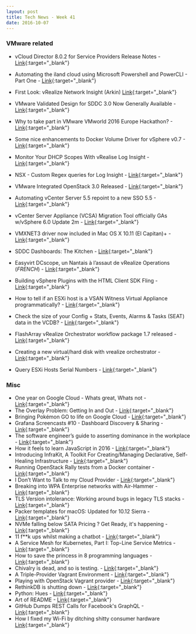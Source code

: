```yaml
---
layout: post
title: Tech News - Week 41
date: 2016-10-07
---
```


### VMware related

* vCloud Director 8.0.2 for Service Providers Release Notes -
  [Link](http://pubs.vmware.com/Release_Notes/en/vcd/802/rel_notes_vcloud_director_802.html){:target="_blank"}
* Automating the iland cloud using Microsoft Powershell and PowerCLI - Part One - 
  [Link](http://blog.iland.com/cloud/automating-the-iland-cloud-using-microsoft-powershell-and-powercli-part-one){:target="_blank"}
* First Look: vRealize Network Insight (Arkin)
  [Link](http://anthonyspiteri.net/first-look-vrealize-network-insight-arkin/){:target="_blank"}
* VMware Validated Design for SDDC 3.0 Now Generally Available - 
  [Link](https://tenthirtyam.org/2016/09/29/vvd-sddc-3-0-ga/){:target="_blank"}
* Why to take part in VMware VMworld 2016 Europe Hackathon? - 
  [Link](http://notes.doodzzz.net/2016/09/28/why-to-take-part-in-vmware-vmworld-2016-hackathon/){:target="_blank"}
* Some nice enhancements to Docker Volume Driver for vSphere v0.7 - 
  [Link](http://cormachogan.com/2016/10/06/nice-enhancements-docker-volume-driver-vsphere-v0-7/){:target="_blank"}
* Monitor Your DHCP Scopes With vRealise Log Insight -
  [Link](http://www.simonlong.co.uk/blog/2016/10/07/monitor-your-dhcp-scopes-with-vrealise-log-insight/){:target="_blank"}
* NSX - Custom Regex queries for Log Insight - 
  [Link](http://networkinferno.net/custom-regex-queries-for-log-insight){:target="_blank"}
* VMware Integrated OpenStack 3.0 Released - 
  [Link](http://pubs.vmware.com/Release_Notes/en/integrated-openstack/30/vmware-integrated-openstack-3-release-notes.html){:target="_blank"}
* Automating vCenter Server 5.5 repoint to a new SSO 5.5 -
  [Link](https://haveyoutriedreinstalling.com/2016/09/12/automating-vcenter-server-5-5-repoint-to-a-new-sso-5-5/){:target="_blank"}
* vCenter Server Appliance (VCSA) Migration Tool officially GAs w/vSphere 6.0 Update 2m -
  [Link](http://www.virtuallyghetto.com/2016/09/vcenter-server-appliance-vcsa-migration-tool-officially-gas-wvsphere-6-0-update-2m.html){:target="_blank"}
* VMXNET3 driver now included in Mac OS X 10.11 (El Capitan)+ -
  [Link](http://www.virtuallyghetto.com/2016/10/vmxnet3-driver-now-included-in-mac-os-x-10-11-el-capitan.html){:target="_blank"}

* SDDC Dashboards: The Kitchen -
  [Link](http://virtual-red-dot.info/sddc-dashboards-kitchen/){:target="_blank"}
* Easyvirt DCscope, un Nantais à l’assaut de vRealize Operations (*FRENCH*) -
  [Link](https://labs.vmware.com/flings/esxi-embedded-host-client#changelog){:target="_blank"}
* Building vSphere Plugins with the HTML Client SDK Fling -
  [Link](http://blogs.vmware.com/vsphere/2016/10/vsphere-html-client-sdk-fling.html){:target="_blank"}
* How to tell if an ESXi host is a VSAN Witness Virtual Appliance programmatically? - 
  [Link](http://www.virtuallyghetto.com/2016/09/how-to-tell-if-an-esxi-host-is-a-vsan-witness-virtual-appliance-programmatically.html){:target="_blank"}
* Check the size of your Config + Stats, Events, Alarms & Tasks (SEAT) data in the VCDB? - 
  [Link](http://www.virtuallyghetto.com/2016/09/how-to-check-the-size-of-your-config-stats-events-alarms-tasks-seat-data-in-the-vcdb.html){:target="_blank"}
* FlashArray vRealize Orchestrator workflow package 1.7 released -
  [Link](http://www.codyhosterman.com/2016/09/1-7-release-of-the-flasharray-workflow-package-for-vrealize-orchestrator/){:target="_blank"}
* Creating a new virtual/hard disk with vrealize orchestrator -
  [Link](http://www.codyhosterman.com/2016/10/creating-a-new-virtualhard-disk-with-vrealize-orchestrator/){:target="_blank"}
* Query ESXi Hosts Serial Numbers  - 
  [Link](https://fojta.wordpress.com/2016/10/01/query-esxi-hosts-serial-numbers/){:target="_blank"}


### Misc

* One year on Google Cloud - Whats great, Whats not -
  [Link](http://blog.dripstat.com/one-year-on-google-cloud-whats-great-whats-not/){:target="_blank"}
* The Overlay Problem: Getting In and Out - 
  [Link](http://packetlife.net/blog/2016/sep/30/overlay-problem-getting-in-out/){:target="_blank"}
* Bringing Pokémon GO to life on Google Cloud - 
  [Link](https://cloudplatform.googleblog.com/2016/09/bringing-Pokemon-GO-to-life-on-Google-Cloud.html){:target="_blank"}
* Grafana Screencasts #10 - Dashboard Discovery & Sharing - 
  [Link](https://www.youtube.com/watch?v=iUj6DwfBh88){:target="_blank"}
* The software engineer’s guide to asserting dominance in the workplace - 
  [Link](https://medium.com/feature-creep/the-software-engineer-s-guide-to-asserting-office-dominance-ddea7b598df7){:target="_blank"}
* How it feels to learn JavaScript in 2016 -
  [Link](https://hackernoon.com/how-it-feels-to-learn-javascript-in-2016-d3a717dd577f){:target="_blank"}
* Introducing InfraKit, A Toolkit For Creating/Managing Declarative, Self-Healing Infrastructure -
  [Link](https://blog.docker.com/2016/10/introducing-infrakit-an-open-source-toolkit-for-declarative-infrastructure){:target="_blank"}
* Running OpenStack Rally tests from a Docker container - 
  [Link](http://blog.jreypo.io/openstack/networking/docker/running-openstack-rally-tests-from-a-docker-container/){:target="_blank"}
* I Don’t Want to Talk to my Cloud Provider  - 
  [Link](http://technodrone.blogspot.com/2016/10/i-dont-want-to-talk-to-my-cloud-provider.html){:target="_blank"} 
* Breaking into WPA Enterprise networks with Air-Hammer - 
  [Link](http://mikeallen.org/blog/2016-10-06-breaking-into-wpa-enterprise-networks-with-air-hammer/){:target="_blank"}
* TLS Version intolerance: Working around bugs in legacy TLS stacks - 
  [Link](https://timtaubert.de/blog/2016/09/tls-version-intolerance/){:target="_blank"}
* Packer templates for macOS: Updated for 10.12 Sierra -
  [Link](https://github.com/boxcutter/macos#packer-templates-for-macos){:target="_blank"}
* NVMe falling below SATA Pricing ? Get Ready, it's happening -
  [Link](https://www.servethehome.com/nvme-falling-below-sata-pricing-get-ready/){:target="_blank"}
* 11 f**k ups whilst making a chatbot -
  [Link](https://medium.com/wk-ventures/11-f-k-ups-whilst-making-a-chatbot-10b71d837e2a){:target="_blank"}
* A Service Mesh for Kubernetes, Part I: Top-Line Service Metrics -
  [Link](https://blog.buoyant.io/2016/10/04/a-service-mesh-for-kubernetes-part-i-top-line-service-metrics/index.html){:target="_blank"}
* How to save the princess in 8 programming languages -
  [Link](https://toggl.com/programming-princess){:target="_blank"}
* Chivalry is dead, and so is testing. -
  [Link](https://medium.com/api-corner/chivalry-is-dead-and-so-is-testing-8e9103251f15){:target="_blank"}
* A Triple-Provider Vagrant Environment -
  [Link](http://blog.scottlowe.org/2016/10/05/triple-provider-vagrant-environment/){:target="_blank"}
* Playing with OpenStack Vagrant provider - 
  [Link](http://blog.jreypo.io/openstack/devops/sysadmin/playing-with-openstack-vagrant-provider/){:target="_blank"}
* RethinkDB is shutting down -
  [Link](https://rethinkdb.com/blog/rethinkdb-shutdown/){:target="_blank"}
* Python: Hues - 
  [Link](https://github.com/prashnts/hues#hues){:target="_blank"}
* Art of README - 
  [Link](https://github.com/noffle/art-of-readme#art-of-readme){:target="_blank"}
* GitHub Dumps REST Calls for Facebook's GraphQL - 
  [Link](http://thenewstack.io/github-dumps-rest-graphql-api/){:target="_blank"}
* How I fixed my Wi-Fi by ditching shitty consumer hardware
  [Link](http://thenextweb.com/gadgets/2016/09/29/how-i-fixed-my-wifi-by-stopping-buying-shitty-consumer-hardware/){:target="_blank"}


